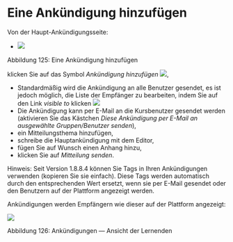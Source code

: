 # Eine Ankündigung hinzufügen

Von der Haupt-Ankündigungsseite:

* ![](../../.gitbook/assets/images164%20%284%29.png)

 Abbildung 125: Eine Ankündigung hinzufügen

klicken Sie auf das Symbol _Ankündigung hinzufügen_ ![](../../.gitbook/assets/graphics227%20%283%29.png),

* Standardmäßig wird die Ankündigung an alle Benutzer gesendet, es ist jedoch möglich, die Liste der Empfänger zu bearbeiten, indem Sie auf den Link _visible to_ klicken ![](../../.gitbook/assets/graphics228%20%283%29.png)
* Die Ankündigung kann per E-Mail an die Kursbenutzer gesendet werden \(aktivieren Sie das Kästchen _Diese Ankündigung per E-Mail an ausgewählte Gruppen/Benutzer senden_\),
* ein Mitteilungsthema hinzufügen,
* schreibe die Hauptankündigung mit dem Editor,
* fügen Sie auf Wunsch einen Anhang hinzu,
* klicken Sie auf _Mitteilung senden_.

Hinweis: Seit Version 1.8.8.4 können Sie Tags in Ihren Ankündigungen verwenden \(kopieren Sie sie einfach\). Diese Tags werden automatisch durch den entsprechenden Wert ersetzt, wenn sie per E-Mail gesendet oder den Benutzern auf der Plattform angezeigt werden.

Ankündigungen werden Empfängern wie dieser auf der Plattform angezeigt:

![](../../.gitbook/assets/graphics233%20%283%29.png)

Abbildung 126: Ankündigungen — Ansicht der Lernenden